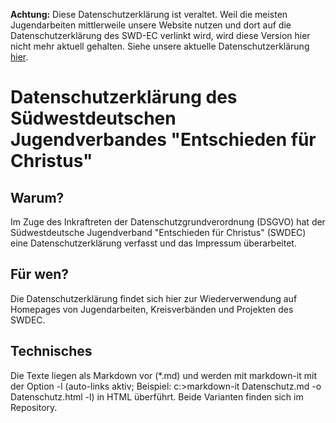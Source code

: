 **Achtung:** Diese Datenschutzerklärung ist veraltet. Weil die meisten Jugendarbeiten mittlerweile unsere Website nutzen und dort auf die Datenschutzerklärung des SWD-EC verlinkt wird, wird diese Version hier nicht mehr aktuell gehalten. Siehe unsere aktuelle Datenschutzerklärung [hier](https://swdec.de/datenschutz).

# Datenschutzerklärung des Südwestdeutschen Jugendverbandes "Entschieden für Christus"

## Warum?
Im Zuge des Inkraftreten der Datenschutzgrundverordnung (DSGVO) hat der Südwestdeutsche Jugendverband "Entschieden für Christus" (SWDEC) 
eine Datenschutzerklärung verfasst und das Impressum überarbeitet. 

## Für wen?
Die Datenschutzerklärung findet sich hier zur Wiederverwendung auf Homepages von Jugendarbeiten, Kreisverbänden und Projekten des SWDEC.

## Technisches
Die Texte liegen als Markdown vor (*.md) und werden mit markdown-it mit der Option -l (auto-links aktiv; Beispiel: c:\>markdown-it Datenschutz.md -o Datenschutz.html -l) in HTML überführt.
Beide Varianten finden sich im Repository. 
